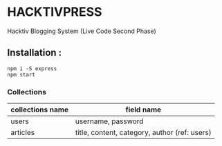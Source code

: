 # HACKTIVPRESS
Hacktiv Blogging System (Live Code Second Phase)

## Installation :
    npm i -S express
    npm start

### Collections

collections name | field name
-----------------|----------------------------------
users | username, password
articles | title, content, category, author (ref: users) 
    
